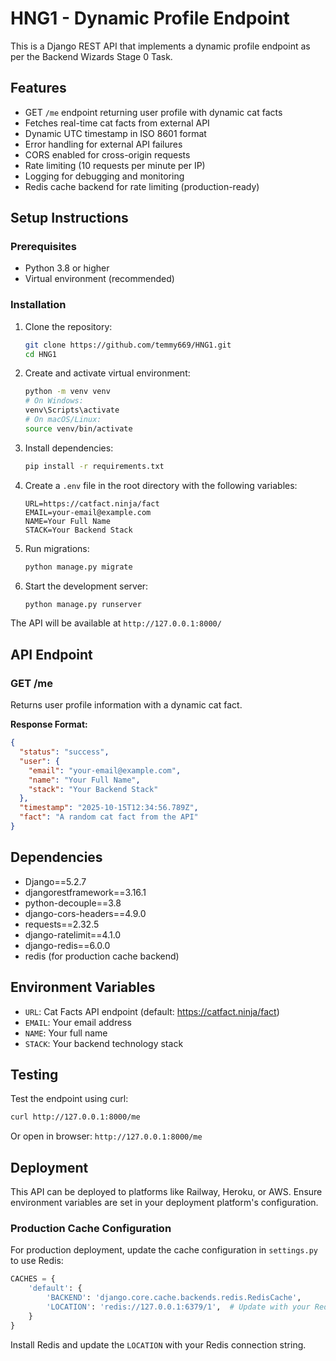 # HNG1 - Dynamic Profile Endpoint

This is a Django REST API that implements a dynamic profile endpoint as per the Backend Wizards Stage 0 Task.

## Features

- GET `/me` endpoint returning user profile with dynamic cat facts
- Fetches real-time cat facts from external API
- Dynamic UTC timestamp in ISO 8601 format
- Error handling for external API failures
- CORS enabled for cross-origin requests
- Rate limiting (10 requests per minute per IP)
- Logging for debugging and monitoring
- Redis cache backend for rate limiting (production-ready)

## Setup Instructions

### Prerequisites

- Python 3.8 or higher
- Virtual environment (recommended)

### Installation

1. Clone the repository:
   ```bash
   git clone https://github.com/temmy669/HNG1.git
   cd HNG1
   ```

2. Create and activate virtual environment:
   ```bash
   python -m venv venv
   # On Windows:
   venv\Scripts\activate
   # On macOS/Linux:
   source venv/bin/activate
   ```

3. Install dependencies:
   ```bash
   pip install -r requirements.txt
   ```

4. Create a `.env` file in the root directory with the following variables:
   ```
   URL=https://catfact.ninja/fact
   EMAIL=your-email@example.com
   NAME=Your Full Name
   STACK=Your Backend Stack
   ```

5. Run migrations:
   ```bash
   python manage.py migrate
   ```

6. Start the development server:
   ```bash
   python manage.py runserver
   ```

The API will be available at `http://127.0.0.1:8000/`

## API Endpoint

### GET /me

Returns user profile information with a dynamic cat fact.

**Response Format:**
```json
{
  "status": "success",
  "user": {
    "email": "your-email@example.com",
    "name": "Your Full Name",
    "stack": "Your Backend Stack"
  },
  "timestamp": "2025-10-15T12:34:56.789Z",
  "fact": "A random cat fact from the API"
}
```

## Dependencies

- Django==5.2.7
- djangorestframework==3.16.1
- python-decouple==3.8
- django-cors-headers==4.9.0
- requests==2.32.5
- django-ratelimit==4.1.0
- django-redis==6.0.0
- redis (for production cache backend)

## Environment Variables

- `URL`: Cat Facts API endpoint (default: https://catfact.ninja/fact)
- `EMAIL`: Your email address
- `NAME`: Your full name
- `STACK`: Your backend technology stack

## Testing

Test the endpoint using curl:
```bash
curl http://127.0.0.1:8000/me
```

Or open in browser: `http://127.0.0.1:8000/me`

## Deployment

This API can be deployed to platforms like Railway, Heroku, or AWS. Ensure environment variables are set in your deployment platform's configuration.

### Production Cache Configuration

For production deployment, update the cache configuration in `settings.py` to use Redis:

```python
CACHES = {
    'default': {
        'BACKEND': 'django.core.cache.backends.redis.RedisCache',
        'LOCATION': 'redis://127.0.0.1:6379/1',  # Update with your Redis URL
    }
}
```

Install Redis and update the `LOCATION` with your Redis connection string.
